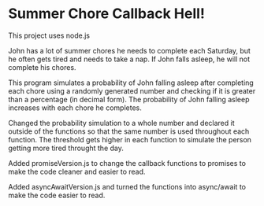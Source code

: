 # Summer Chore Callback Hell!

This project uses node.js

John has a lot of summer chores he needs to complete each Saturday, but he often gets tired and needs to take a nap.
If John falls asleep, he will not complete his chores.

This program simulates a probability of John falling asleep after completing each chore using a randomly generated number and 
checking if it is greater than a percentage (in decimal form). 
The probability of John falling asleep increases with each chore he completes.

Changed the probability simulation to a whole number and declared it outside of the functions so that the same number is used throughout each function. The threshold gets higher in each function to simulate the person getting more tired throught the day.

Added promiseVersion.js to change the callback functions to promises to make the code cleaner and easier to read.

Added asyncAwaitVersion.js and turned the functions into async/await to make the code easier to read.
